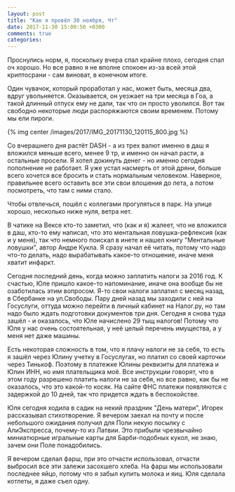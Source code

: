 ```yaml
---
layout: post
title: "Как я провёл 30 ноября, Чт"
date: 2017-11-30 15:09:50 +0300
comments: true
categories: 
---
```

Проснулись норм, я, поскольку вчера спал крайне плохо, сегодня спал оч хорошо. Но все равно я не вполне спокоен из-за всей этой криптосрани - сам виноват, в конечном итоге.

Один чувачок, который проработал у нас, может быть, месяца два, вдруг увольняется. Оказывается, он уезжает на три месяца в Гоа, а такой длинный отпуск ему не дали, так что он просто уволился. Вот так свободно некоторые люди распоряжаются своим временем. Потому мы ели пироги. 

{% img center /images/2017/IMG_20171130_120115_800.jpg %}

Со вчерашнего дня растёт DASH - а из трех валют именно в даш я вложился меньше всего, менее 9 тр, и именно он начал расти, а остальные просели. Я хотел докинуть денег - но именно сегодня пополнение не работает. Я уже устал насмерть от этой дряни, больше всего хочется все бросить и стать нормальным человеком. Наверное, правильнее всего оставить все эти свои влошения до лета, а потом посмотреть, что там с ними стало.

Чтобы отвлечься, пошёл с коллегами прогуляться в парк. На улице хорошо, несколько ниже нуля, ветра нет.

В чатике на Вексе кто-то заметил, что (как и я) жалеет, что не вложился в даш, кто-то ему написал, что это ментальная ловушка-рефлексия (как и у меня), так что немного поискал в инете и нашел книгу "Ментальные ловушки", автор Андре Кукла. Я сразу начал её читать, потому что надо что-то делать, надо вырабатывать какое-то отношение, иначе меня хватит инфаркт.

Сегодня последний день, когда можно заплатить налоги за 2016 год. К счастью, Юле пришло какое-то напоминание, иначе она вообще бы не озаботилась этим вопросом. Я-то свои налоги заплатил с месяц назад, в Сбербанке на ул.Свободы. Пару дней назад мы заходили с ней на Госуслуги, оттуда можно перейти в личный кабинет на Налог.ру, но там надо было ждать подготовки документов три дня. Сегодня я снова туда зашёл - и оказалось, что Юле начислено 29 тыщ налогов! Потому что Юля у нас очень состоятельная, у неё целый перечень имущества, а у меня нет даже машины. 

Есть некоторая сложность в том, что я плачу налоги не за себя, то есть я зашёл через Юлину учетку в Госуслугах, но платил со своей карточки через Тинькоф. Поэтому в платежке Юлины реквизиты для платежа и Юлин ИНН, но имя плательщика моё. Все инструкции говорят, что в этом году разрешено платить налоги не за себя, но все равно, как бы не оказалось, что это какой-то косяк. На сайте ФНС платежи появляются с задержкой до 10 дней, так что придется ждать в беспокойстве.

Юля сегодня ходила в садик на некий праздник "День матери", Игорек рассказывал стихотворение. Я вечером заехал на почту и после небольшого ожидания получил для Поли некую посылку с АлиЭкспресса, почему-то из Латвии. Это прибыли чрезвычайно миниатюрные игральные карты для Барби-подобных кукол, не знаю, зачем они Поле понадобились.

Я вечером сделал фарш, при это отчасти использовал, отчасти выбросил все эти залежи засохшего хлеба. На фарш мы использовали последнее яйцо, потому что я забыл купить молока и яиц. Юля сделала котлеты, я даже съел одну.
